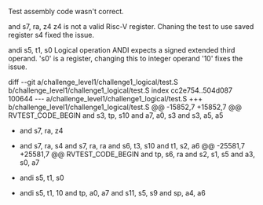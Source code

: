 Test assembly code wasn't correct.
    
and s7, ra, z4
z4 is not a valid Risc-V register. Chaning the test to use saved
register s4 fixed the issue.

andi s5, t1, s0
Logical operation ANDI expects a signed extended third operand. 's0' is
a register, changing this to integer operand '10' fixes the issue.

diff --git a/challenge_level1/challenge1_logical/test.S b/challenge_level1/challenge1_logical/test.S
index cc2e754..504d087 100644
--- a/challenge_level1/challenge1_logical/test.S
+++ b/challenge_level1/challenge1_logical/test.S
@@ -15852,7 +15852,7 @@ RVTEST_CODE_BEGIN
 	and s3, tp, s10
 	and a7, a0, s3
 	and s3, a5, a5
-	and s7, ra, z4
+	and s7, ra, s4
 	and s7, ra, ra
 	and s6, t3, s10
 	and t1, s2, a6
@@ -25581,7 +25581,7 @@ RVTEST_CODE_BEGIN
 	and tp, s6, ra
 	and s2, s1, s5
 	and a3, s0, a7
-	andi s5, t1, s0
+	andi s5, t1, 10
 	and tp, a0, a7
 	and s11, s5, s9
 	and sp, a4, a6

